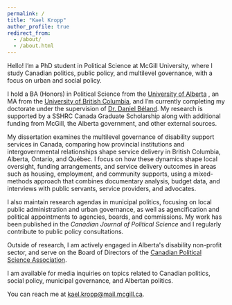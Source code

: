 ```yaml
---
permalink: /
title: "Kael Kropp"
author_profile: true
redirect_from:
  - /about/
  - /about.html
---
```


Hello! I’m a PhD student in Political Science at McGill University, where I study Canadian politics, public policy, and multilevel governance, with a focus on urban and social policy.

I hold a BA (Honors) in Political Science from the [University of Alberta](https://www.ualberta.ca/en/political-science/index.html)
, an MA from the [University of British Columbia](https://politics.ubc.ca/), and I’m currently completing my doctorate under the supervision of [Dr. Daniel Béland](https://www.mcgill.ca/politicalscience/daniel-beland). My research is supported by a SSHRC Canada Graduate Scholarship along with additional funding from McGill, the Alberta government, and other external sources.

My dissertation examines the multilevel governance of disability support services in Canada, comparing how provincial institutions and intergovernmental relationships shape service delivery in British Columbia, Alberta, Ontario, and Québec. I focus on how these dynamics shape local oversight, funding arrangements, and service delivery outcomes in areas such as housing, employment, and community supports, using a mixed-methods approach that combines documentary analysis, budget data, and interviews with public servants, service providers, and advocates.

I also maintain research agendas in municipal politics, focusing on local public administration and urban governance, as well as agencification and political appointments to agencies, boards, and commissions. My work has been published in the _Canadian Journal of Political Science_ and I regularly contribute to public policy consultations.

Outside of research, I am actively engaged in Alberta's disability non-profit sector, and serve on the Board of Directors of the [Canadian Political Science Association](https://cpsa-acsp.ca/about/).

I am available for media inquiries on topics related to Canadian politics, social policy, municipal governance, and Albertan politics.

You can reach me at [kael.kropp@mail.mcgill.ca](mailto:kael.kropp@mail.mcgill.ca).

